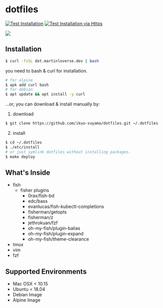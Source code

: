 # dotfiles
[![Test Installation](https://github.com/ikuo-suyama/dotfiles/workflows/Test%20Installation/badge.svg)](https://github.com/ikuo-suyama/dotfiles/actions?query=workflow%3A%22Test+Installation%22)
[![Test Installation via Https](https://github.com/ikuo-suyama/dotfiles/workflows/Test%20Installation%20via%20Https/badge.svg)](https://github.com/ikuo-suyama/dotfiles/actions?query=workflow%3A%22Test+Installation+via+Https%22) 

![](https://raw.github.com/ikuo-suyama/dotfiles/images/terminal.png)

## Installation
```sh
$ curl -fsSL dot.martinloverse.dev | bash
```

you need to bash & curl for installation.
```sh
# for alpine
$ apk add curl bash
# for debian
$ apt update && apt install -y curl
```

...or, you can download & install manually by:
1. download
```sh
$ git clone https://github.com/ikuo-suyama/dotfiles.git ~/.dotfiles
```

2. install
```sh
$ cd ~/.dotfiles
$ ./etc/install
# or just symlink dotfiles without installing packages.
$ make deploy
```

## What's Inside
- fish
  - fisher plugins
    - 0rax/fish-bd
    - edc/bass
    - evanlucas/fish-kubectl-completions
    - fisherman/getopts
    - fisherman/z
    - jethrokuan/fzf
    - oh-my-fish/plugin-balias
    - oh-my-fish/plugin-expand
    - oh-my-fish/theme-clearance
- tmux
- vim
- fzf

## Supported Environments
- Mac OSX < 10.15
- Ubuntu < 18.04
- Debian Image
- Alpine Image
